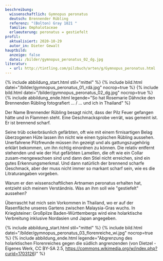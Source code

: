```yaml
---
beschreibung:
  wissenschaftlich: Gymnopus peronatus
  deutsch: Brennender Rübling
  referenz: "(Bolton) Gray 1821 "
  familie: Omphalotaceae
  erlaeuterung: peronatus = gestiefelt
profil:
  aktualisiert: 2020-10-29
  autor_in: Dieter Gewalt
hauptbild:
  anzeige: false
  datei: /bilder/gymnopus_peronatus_02_dg.jpg
literatur:
  - url: http://tintling.com/pilzbuch/arten/g/Gymnopus_peronatus.html
---
```

{% include abbildung_start.html stil="mittel" %}
{% include bild.html datei="/bilder/gymnopus_peronatus_01_rdä.jpg" nocrop=true %}
{% include bild.html datei="/bilder/gymnopus_peronatus_02_dg.jpg" nocrop=true %}
{% include abbildung_ende.html legende="So hat Rosemarie Dähncke den Brennenden Rübling fotografiert   ... / ... und ich in Thailand" %}

Der Name Brennender Rübling besagt nicht, dass der Pilz Feuer gefangen hätte und in Flammen steht. Eine Geschmacksprobe verrät, was gemeint ist. Er ist brennend scharf.

Seine trüb ockerbräunlich gefärbten, oft wie mit einem firnisartigen Belag überzogenen Hüte lassen ihn nicht wie einen typischen Rübling aussehen. Unerfahrene Pilzfreunde müssen ihn gezeigt und als gattungszugehörig erklärt bekommen, um ihn richtig einordnen zu können. Die relativ entfernt stehenden und wie der Hut gefärbten Lamellen, die oft wie ein Collar zusam-mengewachsen sind und dann den Stiel nicht erreichen, sind ein gutes Erkennungsmerkmal. Und dann natürlich der brennend scharfe Geschmack, aber der muss nicht immer so markant scharf sein, wie es die Litraturangaben vorgeben.

Warum er den wissenschaftlichen Artnamen peronatus erhalten hat, entzieht sich meinem Verständnis. Was an ihm soll wie "gestiefelt" aussehen?

Überrascht hat mich sein Vorkommen in Thailand, wo er auf der Rasenfläche unseres Gartens zwischen Malaysia-Gras wuchs. In Krieglsteiner: Großpilze Baden-Württembergs wird eine holarktische Verbreitung inklusive Nordasien und Japan angegeben.

{% include abbildung_start.html stil="mittel" %}
{% include bild.html datei="/bilder/gymnopus_peronatus_03_florenreiche_wi.jpg" nocrop=true %}
{% include abbildung_ende.html legende="Abgrenzung des holarktischen Florenreiches gegen die südlich angrenzenden (von Dietzel - Eigenes Werk, CC BY-SA 2.5, https://commons.wikimedia.org/w/index.php?curid=1703126)" %}